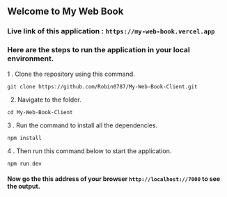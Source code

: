 ## Welcome to My Web Book

### Live link of this application : `https://my-web-book.vercel.app`

### Here are the steps to run the application in your local environment.

1 . Clone the repository using this command.

```
git clone https://github.com/Robin0787/My-Web-Book-Client.git
```

2. Navigate to the folder.

```
cd My-Web-Book-Client
```

3 . Run the command to install all the dependencies.

```
npm install
```

4 . Then run this command below to start the application.

```
npm run dev
```

#### Now go the this address of your browser `http://localhost://7000` to see the output.
